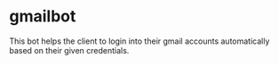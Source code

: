 # gmailbot
This bot helps the client to login into their gmail accounts automatically based on their given credentials.
